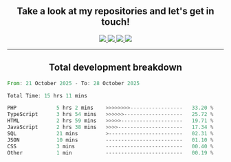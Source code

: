 <h2 align="center">
  Take a look at my repositories and let's get in touch!
</h2>
<p align="center">
  <a href="https://www.instagram.com/rayhanarkan?igsh=MXM3dHhmMTZ3ZWVsaA==">
    <img src="https://img.icons8.com/material-outlined/30/689d6a/instagram.png"/>
  </a>
  <a href="https://www.linkedin.com/in/rayhanarkan/">
    <img src="https://img.icons8.com/material-outlined/30/689d6a/linkedin.png"/>
  </a>
  <a href="">
    <img src="https://img.icons8.com/material-outlined/30/689d6a/geography.png"/>
  </a>
  <a href="mailto:rayhanarkan30@gmail.com">
    <img src="https://img.icons8.com/material-outlined/30/689d6a/email.png"/>
  </a>
</p>

---

<h2 align="center">Total development breakdown</h2>

<p align="center">
<!--START_SECTION:waka-->

```rust
From: 21 October 2025 - To: 28 October 2025

Total Time: 15 hrs 11 mins

PHP             5 hrs 2 mins    >>>>>>>>-----------------   33.20 %
TypeScript      3 hrs 54 mins   >>>>>>-------------------   25.72 %
HTML            2 hrs 59 mins   >>>>>--------------------   19.71 %
JavaScript      2 hrs 38 mins   >>>>---------------------   17.34 %
SQL             21 mins         >------------------------   02.31 %
JSON            10 mins         -------------------------   01.10 %
CSS             3 mins          -------------------------   00.40 %
Other           1 min           -------------------------   00.19 %
```

<!--END_SECTION:waka-->
</p>
